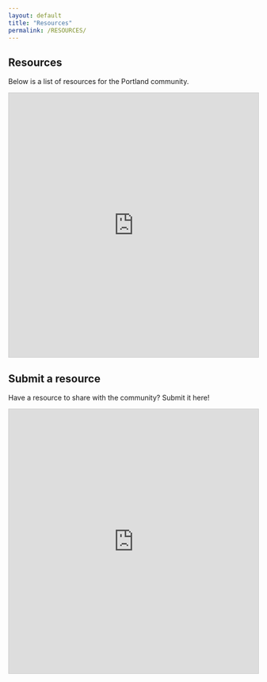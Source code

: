 ```yaml
---
layout: default
title: "Resources"
permalink: /RESOURCES/
---
```


## Resources

Below is a list of resources for the Portland community.
<iframe class="airtable-embed" src="https://airtable.com/embed/shrYjTf4HpwtRduJt?backgroundColor=cyan&viewControls=on" frameborder="0" onmousewheel="" width="100%" height="533" style="background: transparent; border: 1px solid #ccc;"></iframe>

## Submit a resource
Have a resource to share with the community? Submit it here!

<iframe class="airtable-embed" src="https://airtable.com/embed/shraCTAQH2oenB37C?backgroundColor=cyan" frameborder="0" onmousewheel="" width="100%" height="533" style="background: transparent; border: 1px solid #ccc;"></iframe>
